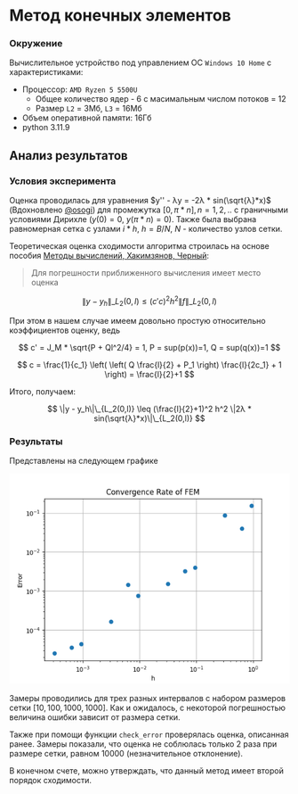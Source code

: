 # Метод конечных элементов

### Окружение
Вычислительное устройство под управлением ОС `Windows 10 Home` с характеристиками:
- Процессор: `AMD Ryzen 5 5500U`
  -  Общее количество ядер - 6 с масимальным числом потоков = 12
  -  Размер `L2` = 3Мб, `L3` = 16Мб
- Объем оперативной памяти: 16Гб 
- python 3.11.9

## Анализ результатов

### Условия эксперимента

Оценка проводилась для уравнения $y'' - λy = -2λ * sin(\sqrt{λ}*x)$ (Вдохновлено [@osogi](https://github.com/osogi)) для промежутка $[0, \pi * n], n=1,2,..$ с граничными условиями Дирихле ($y(0) = 0$, $y(\pi * n) = 0$). Также была выбрана равномерная сетка с узлами
$i * h$, $h = B / N$, $N$ - количество узлов сетки.

Теоретическая оценка сходимости алгоритма строилась на основе пособия [Методы вычислений, Хакимзянов, Черный](http://www.ict.nsc.ru/matmod/files/textbooks/KhakimzyanovCherny-2.pdf):

> Для погрешности приближенного вычисления имеет место оценка

$$ \|y - y_h\|\_{L_2(0,l)} \leq (c'c)^2 h^2 \|f\|\_{L_2(0,l)} $$

При этом в нашем случае имеем довольно простую относительно коэффициентов оценку, ведь

$$ c' = J_M * \sqrt{P + Ql^2/4} = 1, P = sup(p(x))=1, Q = sup(q(x))=1 $$

$$ c = \frac{1}{c_1} \left( \left( Q \frac{l}{2} + P_1 \right) \frac{l}{2c_1} + 1 \right) = \frac{l}{2}+1 $$

Итого, получаем:

$$ \|y - y_h\|\_{L_2(0,l)} \leq (\frac{l}{2}+1)^2 h^2 \|2λ * sin(\sqrt{λ}*x)\|\_{L_2(0,l)} $$

### Результаты
Представлены на следующем графике 

![1](src/error.png)

Замеры проводились для трех разных интервалов с набором размеров сетки $[10, 100, 1000, 1000]$. Как и ожидалось, с некоторой погрешностью величина ошибки зависит от размера сетки. 

Также при помощи функции `check_error` проверялась оценка, описанная ранее. Замеры показали, что оценка не соблюлась только 2 раза при размере сетки, равном $10000$ (незначительное отклонение).

В конечном счете, можно утверждать, что данный метод имеет второй порядок сходимости.
